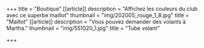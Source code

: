 +++
title = "Boutique"
[[article]]
description = "Affichez les couleurs du club avec ce superbe maillot"
thumbnail = "img/202005_rouge_1_8.jpg"
title = "Maillot"
[[article]]
description = "Vous pouvez demander des volants à Martha."
thumbnail = "img/551020_1.jpg"
title = "Tube volant"

+++
